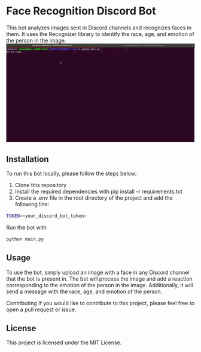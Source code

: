 # Face Recognition Discord Bot

This bot analyzes images sent in Discord channels and recognizes faces in them. It uses the Recognizer library to identify the race, age, and emotion of the person in the image.
![demo](./demo.gif)

## Installation

To run this bot locally, please follow the steps below:

1. Clone this repository
2. Install the required dependencies with pip install -r requirements.txt
3. Create a .env file in the root directory of the project and add the following line:

```bash
TOKEN=<your_discord_bot_token>
```

Run the bot with

```bash
python main.py
```

## Usage

To use the bot, simply upload an image with a face in any Discord channel that the bot is present in. The bot will process the image and add a reaction corresponding to the emotion of the person in the image. Additionally, it will send a message with the race, age, and emotion of the person.

Contributing
If you would like to contribute to this project, please feel free to open a pull request or issue.

## License

This project is licensed under the MIT License.